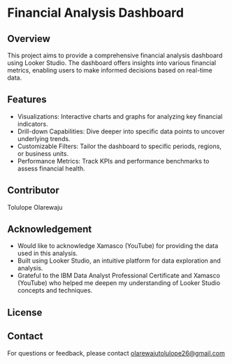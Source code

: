 # Financial Analysis Dashboard

## Overview 
This project aims to provide a comprehensive financial analysis dashboard using Looker Studio. The dashboard offers insights into various financial metrics, enabling users to make informed decisions based on real-time data.

## Features
+ Visualizations: Interactive charts and graphs for analyzing key financial indicators.
+ Drill-down Capabilities: Dive deeper into specific data points to uncover underlying trends.
+ Customizable Filters: Tailor the dashboard to specific periods, regions, or business units.
+ Performance Metrics: Track KPIs and performance benchmarks to assess financial health.

## Contributor
Tolulope Olarewaju 

## Acknowledgement
+ Would like to acknowledge Xamasco (YouTube) for providing the data used in this analysis.
+ Built using Looker Studio, an intuitive platform for data exploration and analysis.
+ Grateful to the IBM Data Analyst Professional Certificate and Xamasco (YouTube) who helped me deepen my understanding of Looker Studio concepts and techniques.

## License 

## Contact
For questions or feedback, please contact olarewajutolulope26@gmail.com 
